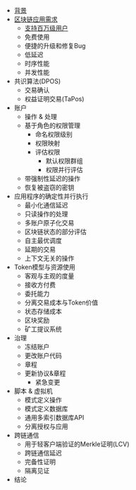 * [背景](/backgroud.md)
* [区块链应用需求](/qu-kuai-lian-ying-yong-xu-qiu.md)
  * [支持百万级用户](/qu-kuai-lian-ying-yong-xu-qiu/support-millions-of-users.md)
  * 免费使用
  * 便捷的升级和修复Bug
  * 低延迟
  * 时序性能
  * 并发性能
* 共识算法\(DPOS\)
  * 交易确认
  * 权益证明交易\(TaPos\)
* 账户
  * 操作 & 处理
  * 基于角色的权限管理
    * 命名权限级别
    * 权限映射
    * 评估权限
      * 默认权限群组
      * 权限并行评估
  * 带强制性延迟的操作
  * 恢复被盗窃的密钥
* 应用程序的确定性并行执行
  * 最小化通信延迟
  * 只读操作的处理
  * 多账户原子化交易
  * 区块链状态的部分评估
  * 自主最优调度
  * 延期的交易
  * 上下文无关的操作
* Token模型与资源使用
  * 客观与主观的度量
  * 接收方付费
  * 委托能力
  * 分离交易成本与Token价值
  * 状态存储成本
  * 区块奖励
  * 矿工提议系统
* 治理
  * 冻结账户
  * 更改账户代码
  * 章程
  * 更新协议&章程
    * 紧急变更
* 脚本 & 虚拟机
  * 模式定义操作
  * 模式定义数据库
  * 通用多索引数据库API
  * 分离授权与应用
* 跨链通信
  * 用于轻客户端验证的Merkle证明\(LCV\)
  * 跨链通信延迟
  * 完备性证明
  * 隔离见证
* 结论



